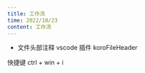 ```yaml
---
title: 工作流
time: 2022/10/23
content: 工作流
---
```


- 文件头部注释
vscode 插件 koroFileHeader

快捷键 ctrl + win + i
